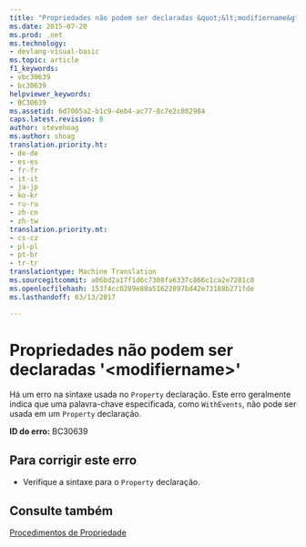 ```yaml
---
title: "Propriedades não podem ser declaradas &quot;&lt;modifiername&gt;&quot; | Documentos do Microsoft"
ms.date: 2015-07-20
ms.prod: .net
ms.technology:
- devlang-visual-basic
ms.topic: article
f1_keywords:
- vbc30639
- bc30639
helpviewer_keywords:
- BC30639
ms.assetid: 6d7005a2-b1c9-4eb4-ac77-8c7e2c802984
caps.latest.revision: 8
author: stevehoag
ms.author: shoag
translation.priority.ht:
- de-de
- es-es
- fr-fr
- it-it
- ja-jp
- ko-kr
- ru-ru
- zh-cn
- zh-tw
translation.priority.mt:
- cs-cz
- pl-pl
- pt-br
- tr-tr
translationtype: Machine Translation
ms.sourcegitcommit: a06bd2a17f1d6c7308fa6337c866c1ca2e7281c0
ms.openlocfilehash: 153f4cc0289e88a51622897bd42e73188b271fde
ms.lasthandoff: 03/13/2017

---
```

# <a name="properties-cannot-be-declared-39ltmodifiernamegt39"></a>Propriedades não podem ser declaradas '&lt;modifiername&gt;'
Há um erro na sintaxe usada no `Property` declaração. Este erro geralmente indica que uma palavra-chave especificada, como `WithEvents`, não pode ser usada em um `Property` declaração.  
  
 **ID do erro:** BC30639  
  
## <a name="to-correct-this-error"></a>Para corrigir este erro  
  
-   Verifique a sintaxe para o `Property` declaração.  
  
## <a name="see-also"></a>Consulte também  
 [Procedimentos de Propriedade](../../visual-basic/programming-guide/language-features/procedures/property-procedures.md)
